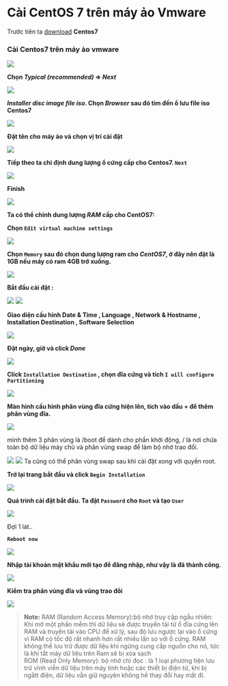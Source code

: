 # Cài CentOS 7 trên máy ảo Vmware

Trước tiên ta [download](http://isoredirect.centos.org/centos/7/isos/x86_64/CentOS-7-x86_64-Minimal-1810.iso) **Centos7**

### Cài Centos7 trên máy ảo vmware

<img src="https://i.imgur.com/v9LJtac.png">

**Chọn *Typical (recommended)* => *Next***

<img src="https://i.imgur.com/9efqPYA.png">

***Installer disc image file iso*. Chọn *Browser* sau đó tìm đến ổ lưu file iso Centos7**

<img src="https://i.imgur.com/8sVWNx1.png">

**Đặt tên cho máy ảo và chọn vị trí cài đặt**

<img src="https://i.imgur.com/e6FJiu5.png">

**Tiếp theo ta chỉ định dung lượng ổ cứng cấp cho Centos7. `Next`** 

<img src="https://i.imgur.com/a6UXkbn.png">

**Finish**

<img src="https://i.imgur.com/kGEv24O.png">

**Ta có thể chỉnh dung lượng *RAM* cấp cho CentOS7:**

**Chọn `Edit virtual machine settings`**

<img src="https://i.imgur.com/IjNtHM6.png">

**Chọn `Memory` sau đó chọn dung lượng ram cho *CentOS7*, ở đây nên đặt là 1GB nếu máy có ram 4GB trở xuống.**

<img src="https://i.imgur.com/jd28Kr6.png">

**Bắt đầu cài đặt :**

<img src="https://i.imgur.com/svcdMe3.png">

<img src="https://i.imgur.com/u3sAmJ2.png">

**Giao diện cấu hình Date & Time , Language , Network & Hostname , Installation Destination , Software Selection**

<img src="https://i.imgur.com/yflZiOz.png">

**Đặt ngày, giờ và click *Done***

<img src="https://i.imgur.com/OTnY8lQ.png">

**Click `Installation Destination` , chọn đĩa cứng và tích `I will configure Partitioning`**

<img src="https://i.imgur.com/CIMiL3H.png">

**Màn hình cấu hình phân vùng đĩa cứng hiện lên, tích vào dấu + để thêm phân vùng đĩa.**

<img src="https://i.imgur.com/EjnAc7b.png">

mình thêm 3 phân vùng là /boot để dành cho phần khởi động, / là nơi chứa toàn bộ dữ liệu máy chủ và phân vùng swap để làm bộ nhớ trao đổi.

<img src="https://i.imgur.com/LPwom7q.png">

<img src="https://i.imgur.com/G625Y5f.png">
Ta cũng có thể phân vùng swap sau khi cài đặt xong với quyền root.

**Trở lại trang bắt đầu và click `Begin Installation`**

<img src="https://i.imgur.com/9qrG73z.png">  

 
**Quá trình cài đặt bắt đầu. Ta đặt `Password` cho `Root` và tạo `User`**  


<img src="https://i.imgur.com/ig56Hyw.png">

Đợi 1 lát..

**`Reboot now`**

<img src="https://i.imgur.com/vEkG5wb.png">

**Nhập tài khoản mật khẩu mới tạo để đăng nhập, như vậy là đã thành công.**

<img src="https://i.imgur.com/HiiYS1J.png">

**Kiểm tra phân vùng đĩa và vùng trao đổi**

<img src="https://i.imgur.com/0KvHRVx.png">

> **Note:** RAM (Random Access Memory):bộ nhớ truy cập ngẫu nhiên: Khi mở một phần mềm thì dữ liệu sẽ được truyền tải từ ổ đĩa cứng lên RAM và truyền tải vào CPU để xử lý, sau đó lưu ngược lại vào ổ cứng vì RAM có tốc độ rất nhanh hơn rất nhiều lần so với ổ cứng. RAM không thể lưu trữ được dữ liệu khi ngừng cung cấp nguồn cho nó, tức là khi tắt máy dữ liệu trên Ram sẽ bị xóa sạch  
ROM (Read Only Memory): bộ nhớ chỉ đọc : là 1 loại phương tiện lưu trữ vĩnh viễn dữ liệu trên máy tính hoặc các thiết bị điện tử, khi bị ngắtt điện, dữ liệu vẫn giữ nguyên không hề thay đổi hay mất đi.